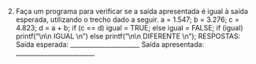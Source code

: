 2) Faça um programa para verificar se a saída apresentada é igual à saída esperada, utilizando o 
trecho dado a seguir. 
 a = 1.547; b = 3.276; c = 4.823;
 d = a + b;
 if (c == d) igual = TRUE; else igual = FALSE;
 if (igual) printf(“\n\n IGUAL \n”) else printf(“\n\n DIFERENTE \n”);
RESPOSTAS:
Saída esperada: ______________________ Saída apresentada: _________________________
